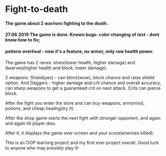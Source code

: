 # Fight-to-death
#### The game about 2 warriors fighting to the death.

#### 27.06.2019 The game is done. Known bugs: color changing of text - dont know how to fix;
####                                         potions overheal - now it's a feature, no armor, only raw health power.

The game has 2 races: elves(lower health, higher damage) and dwarves(higher health and block, lower damage).

2 weapons: Shield(yes) - can block(wow), block chance and raise shield option. And Daggers - higher damage and crit chance and overall accuracy, can sharp weapons to get a guaranteed crit on next attack. Crits can pierce block.

After the fight you enter the store and can buy weapons, armor(no), potions, and cheap healing(try it).

After the shop game starts the next fight with stronger opponent, and again and again till player dies.

After it, it displays the game over screen and your score(enemies killed).

This is an OOP learning project and my first ever project overall. Good luck to anyone who may possibly play it!
